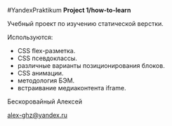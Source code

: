 #YandexPraktikum
**Project 1/how-to-learn**

Учебный проект по изучению статической верстки.

Используются:
- CSS flex-разметка.
- CSS псевдоклассы.
- различные варианты позиционирования блоков.
- CSS анимации.
- методология БЭМ.
- встраивание медиаконтента iframe.

Бескоровайный Алексей

alex-ghz@yandex.ru


